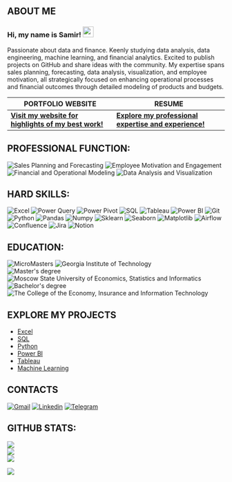 ## ABOUT ME
 ### Hi, my name is Samir! <img src="https://media.giphy.com/media/hvRJCLFzcasrR4ia7z/giphy.gif" width="25px">

Passionate about data and finance. Keenly studying data analysis, data engineering, machine learning, and financial analytics. 
Excited to publish projects on GitHub and share ideas with the community. My expertise spans sales planning, forecasting, data analysis, visualization, and employee motivation, all strategically focused on enhancing operational processes and financial outcomes through detailed modeling of products and budgets.

|PORTFOLIO WEBSITE|RESUME|
|-----------------------------------------------------------------------------------------------------|---------------------------------------------------------------------------------------------------------------------------------|
|[**Visit my website for highlights of my best work!**](https://mavenanalytics.io/profile/samiralikperov)|[**Explore my professional expertise and experience!**](https://docs.google.com/document/d/1BEL5l5ZnlTdJc5OKiuH1SkiMQf6hS6HRAZUZvlrRANM/edit)|

## PROFESSIONAL FUNCTION:
  ![Sales Planning and Forecasting](https://img.shields.io/badge/-Sales_Planning_and_Forecasting-090909?style=for-the-badge&logo=Sales_Planning_and_Forecasting)
  ![Employee Motivation and Engagement](https://img.shields.io/badge/-Employee_Motivation_and_Engagement-090909?style=for-the-badge&logo=Employee_Motivation_and_Engagement)
  ![Financial and Operational Modeling](https://img.shields.io/badge/-Financial_and_Operational_Modeling-090909?style=for-the-badge&logo=Financial_and_Operational_Modeling)
  ![Data Analysis and Visualization](https://img.shields.io/badge/-Data_Analysis_and_Visualization-090909?style=for-the-badge&logo=Data_Analysis_and_Visualization)

##  HARD SKILLS:
![Excel](https://img.shields.io/badge/-Excel-090909?style=for-the-badge&logo=Excel) ![Power Query](https://img.shields.io/badge/-Power_Query-090909?style=for-the-badge&logo=Power_Query) ![Power Pivot](https://img.shields.io/badge/-Power_Pivot-090909?style=for-the-badge&logo=Microsoft-Excel) ![SQL](https://img.shields.io/badge/-SQL-090909?style=for-the-badge&logo=mySql) ![Tableau](https://img.shields.io/badge/-Tableau-090909?style=for-the-badge&logo=Tableau) ![Power BI](https://img.shields.io/badge/-PowerBI-090909?style=for-the-badge&logo=PowerBI) ![Git](https://img.shields.io/badge/-Git-090909?style=for-the-badge&logo=Git) ![Python](https://img.shields.io/badge/-Python-090909?style=for-the-badge&logo=python) ![Pandas](https://img.shields.io/badge/-Pandas-090909?style=for-the-badge&logo=Pandas,)  ![Numpy](https://img.shields.io/badge/-Numpy-090909?style=for-the-badge&logo=Numpy) ![Sklearn](https://img.shields.io/badge/-Sklearn-090909?style=for-the-badge&logo=SQLAlchemy) ![Seaborn](https://img.shields.io/badge/-Seaborn-090909?style=for-the-badge&logo=Seaborn)  ![Matplotlib](https://img.shields.io/badge/-Matplotlib-090909?style=for-the-badge&logo=Matplotlib) ![Airflow](https://img.shields.io/badge/-Airflow-090909?style=for-the-badge&logo=Airflow) ![Confluence](https://img.shields.io/badge/-Confluence-090909?style=for-the-badge&logo=Confluence) ![Jira](https://img.shields.io/badge/-Jira-090909?style=for-the-badge&logo=Jira) ![Notion](https://img.shields.io/badge/-Notion-090909?style=for-the-badge&logo=Notion) 


##  EDUCATION:
![MicroMasters](https://img.shields.io/badge/-MicroMasters_-090909?style=for-the-badge&logo=MicroMasters) ![Georgia Institute of Technology](https://img.shields.io/badge/-Georgia_Institute_of_Technology_-090909?style=for-the-badge&logo=Georgia_Institute_of_Technology)  
![Master's degree](https://img.shields.io/badge/-Master's_degree-090909?style=for-the-badge&logo=Master's_degree)![Moscow State University of Economics, Statistics and Informatics](https://img.shields.io/badge/-Moscow%20State%20University%20of%20Economics%2C%20Statistics%20and%20Informatics-090909?style=for-the-badge&logo=university)  
![Bachelor's degree](https://img.shields.io/badge/-Bachelor's_degree-090909?style=for-the-badge&logo=Bachelor's_degree) ![The College of the Economy, Insurance and Information Technology](https://img.shields.io/badge/-The%20College%20of%20the%20Economy%2C%20Insurance%20and%20Information%20Technology-090909?style=for-the-badge&logo=university)  


## EXPLORE MY PROJECTS

- [Excel](https://github.com/samiralikperov/excel-portfolio)
- [SQL](https://github.com/samiralikperov/sql-portfolio)
- [Python](https://github.com/samiralikperov/python-portfolio)
- [Power BI](https://github.com/samiralikperov/powerbi-portfolio)
- [Tableau](https://github.com/samiralikperov/tableau-portfolio)
- [Machine Learning](https://github.com/samiralikperov/ml-portfolio)


## CONTACTS
[![Gmail](https://img.shields.io/badge/-Gmail-090909?style=for-the-badge&logo=Gmail)](alikperov.samir.nyc@gmail.com) [![Linkedin](https://img.shields.io/badge/-Linkedin-090909?style=for-the-badge&logo=Linkedin)](https://www.linkedin.com/in/samiralikperov/) [![Telegram](https://img.shields.io/badge/-Telegram-090909?style=for-the-badge&logo=Telegram)](https://t.me/samirtrillioner)


## GITHUB STATS:
![](https://github-readme-stats.vercel.app/api?username=samiralikperov&theme=dark&hide_border=false&include_all_commits=true&count_private=true)<br/>
![](https://github-readme-streak-stats.herokuapp.com/?user=samiralikperov&theme=dark&hide_border=false)<br/>
![](https://github-readme-stats.vercel.app/api/top-langs/?username=samiralikperov&theme=dark&hide_border=false&include_all_commits=true&count_private=true&layout=compact)


[![](https://visitcount.itsvg.in/api?id=samiralikperov&label=Profile%20Views&color=12&icon=5&pretty=false)](https://visitcount.itsvg.in)
